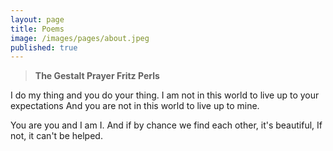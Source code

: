 ```yaml
---
layout: page
title: Poems
image: /images/pages/about.jpeg
published: true
---
```

> **The Gestalt Prayer
Fritz Perls**
>
I do my thing
and you do your thing.
I am not in this world
to live up to your expectations
And you are not in this world
to live up to mine.
>
You are you and I am I.
And if by chance
we find each other, it's beautiful,
If not, it can't be helped.
